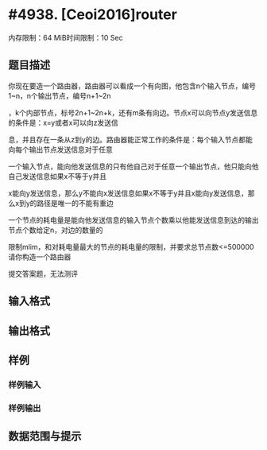 # #4938. [Ceoi2016]router

内存限制：64 MiB时间限制：10 Sec

## 题目描述

你现在要造一个路由器，路由器可以看成一个有向图，他包含n个输入节点，编号1~n，n个输出节点，编号n+1~2n

，k个内部节点，标号2n+1~2n+k，还有m条有向边。节点x可以向节点y发送信息的条件是：x=y或者x可以向z发送信

息，并且存在一条从z到y的边。路由器能正常工作的条件是：每个输入节点都能向每个输出节点发送信息对于任意

一个输入节点，能向他发送信息的只有他自己对于任意一个输出节点，他只能向他自己发送信息如果x不等于y并且

x能向y发送信息，那么y不能向x发送信息如果x不等于y并且x能向y发送信息，那么x到y的路径是唯一的不能有重边

一个节点的耗电量是能向他发送信息的输入节点个数乘以他能发送信息到达的输出节点个数给定n，对边的数量的

限制mlim，和对耗电量最大的节点的耗电量的限制，并要求总节点数<=500000请你构造一个路由器

提交答案题，无法测评

## 输入格式

## 输出格式

## 样例

### 样例输入

### 样例输出

## 数据范围与提示
